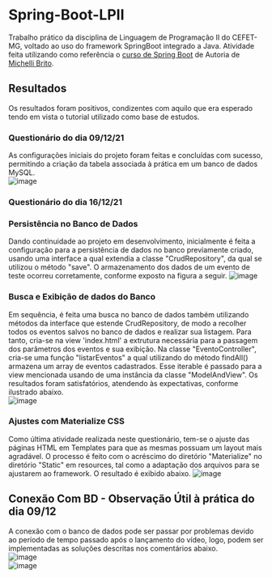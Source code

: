 # Spring-Boot-LPII
Trabalho prático da disciplina de Linguagem de Programação II do CEFET-MG, voltado ao uso do framework SpringBoot integrado a Java. 
Atividade feita utilizando como referência o [curso de Spring Boot](https://www.youtube.com/watch?v=OHn1jLHGptw&list=PL8iIphQOyG-DHLpEx1TPItqJamy08fs1D) de Autoria de [Michelli Brito](https://github.com/MichelliBrito).

## Resultados
Os resultados foram positivos, condizentes com aquilo que era esperado tendo em vista o tutorial utilizado como base de estudos. 
### Questionário do dia 09/12/21  
As configurações iniciais do projeto foram feitas e concluídas com sucesso, permitindo a criação da tabela associada à prática em um banco de dados MySQL.    
![image](https://user-images.githubusercontent.com/51242342/146487219-f267ecde-0628-4bc4-9546-e7ecafb0c31f.png)

### Questionário do dia 16/12/21  
### Persistência no Banco de Dados
Dando continuidade ao projeto em desenvolvimento, inicialmente é feita a configuração para a persistência de dados no banco previamente criado, usando uma interface a qual extendia a classe "CrudRepository", da qual se utilizou o método "save". O armazenamento dos dados de um evento de teste ocorreu corretamente, conforme exposto na figura a seguir. ![image](https://user-images.githubusercontent.com/51242342/148601137-bffee10f-0547-4ca0-975f-a6ee657d73e8.png)

### Busca e Exibição de dados do Banco  
Em sequência, é feita uma busca no banco de dados também utilizando métodos da interface que estende CrudRepository, de modo a recolher todos os eventos salvos no banco de dados e realizar sua listagem. Para tanto, cria-se na view 'index.html' a extrutura necessária para a passagem dos parâmetros dos eventos e sua exibição. Na classe "EventoController", cria-se uma função "listarEventos" a qual utilizando do método findAll() armazena um array de eventos cadastrados. Esse iterable é passado para a view mencionada usando de uma instância da classe "ModelAndView". Os resultados foram satisfatórios, atendendo às expectativas, conforme ilustrado abaixo.  
![image](https://user-images.githubusercontent.com/51242342/148605717-af862767-7b71-40e0-b57f-0cec9ae2ea8d.png)

### Ajustes com Materialize CSS
Como última atividade realizada neste questionário, tem-se o ajuste das páginas HTML em Templates para que as mesmas possuam um layout mais agradável. O processo é feito com o acréscimo do diretório "Materialize" no diretório "Static" em resources, tal como a adaptação dos arquivos para se ajustarem ao framework. O resultado é exibido abaixo. 
![image](https://user-images.githubusercontent.com/51242342/148611174-5bc4c475-9480-4f74-b709-5434e0b6277c.png)


## Conexão Com BD - Observação Útil à prática do dia 09/12
A conexão com o banco de dados pode ser passar por problemas devido ao período de tempo passado após o lançamento do vídeo, logo, podem ser implementadas as soluções descritas nos comentários abaixo.  
![image](https://user-images.githubusercontent.com/51242342/146487290-320f8064-62d1-4713-8199-617ec1923a27.png)  
![image](https://user-images.githubusercontent.com/51242342/146487391-0fb00692-356d-47b6-8470-a0a3bd002e1c.png)  
